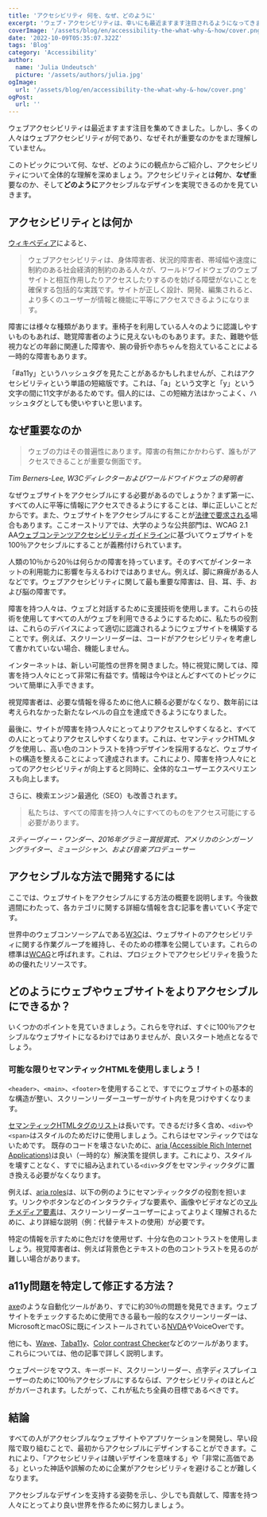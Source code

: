 ```yaml
---
title: 'アクセシビリティ 何を、なぜ、どのように'
excerpt: 'ウェブ・アクセシビリティは、幸いにも最近ますます注目されるようになってきました。しかし、ウェブ・アクセシビリティが実際にどのようなもので、なぜ重要なのかを知らない人はまだ多い。このトピックを紹介することで、アクセシビリティに関する全体的な理解を深めましょう。。。'
coverImage: '/assets/blog/en/accessibility-the-what-why-&-how/cover.png'
date: '2022-10-09T05:35:07.322Z'
tags: 'Blog'
category: 'Accessibility'
author:
  name: 'Julia Undeutsch'
  picture: '/assets/authors/julia.jpg'
ogImage:
  url: '/assets/blog/en/accessibility-the-what-why-&-how/cover.png'
ogPost:
  url: ''
---
```


ウェブアクセシビリティは最近ますます注目を集めてきました。しかし、多くの人々はウェブアクセシビリティが何であり、なぜそれが重要なのかをまだ理解していません。

このトピックについて何、なぜ、どのようにの観点からご紹介し、アクセシビリティについて全体的な理解を深めましょう。アクセシビリティとは**何**か、**なぜ**重要なのか、そして**どのように**アクセシブルなデザインを実現できるのかを見ていきます。

## アクセシビリティとは何か

[ウィキペディア](https://en.wikipedia.org/wiki/Accessibility 'Wikipedia Definition Accessibility')によると、

> ウェブアクセシビリティは、身体障害者、状況的障害者、帯域幅や速度に制約のある社会経済的制約のある人々が、ワールドワイドウェブのウェブサイトと相互作用したりアクセスしたりするのを妨げる障壁がないことを確保する包括的な実践です。サイトが正しく設計、開発、編集されると、より多くのユーザーが情報と機能に平等にアクセスできるようになります。

障害には様々な種類があります。車椅子を利用している人々のように認識しやすいものもあれば、聴覚障害者のように見えないものもあります。また、難聴や低視力などの年齢に関連した障害や、腕の骨折や赤ちゃんを抱えていることによる一時的な障害もあります。

「#a11y」というハッシュタグを見たことがあるかもしれませんが、これはアクセシビリティという単語の短縮版です。これは、「a」という文字と「y」という文字の間に11文字があるためです。個人的には、この短縮方法はかっこよく、ハッシュタグとしても使いやすいと思います。

## なぜ重要なのか

> ウェブの力はその普遍性にあります。障害の有無にかかわらず、誰もがアクセスできることが重要な側面です。

_Tim Berners-Lee, W3Cディレクターおよびワールドワイドウェブの発明者_

なぜウェブサイトをアクセシブルにする必要があるのでしょうか？まず第一に、すべての人に平等に情報にアクセスできるようにすることは、単に正しいことだからです。また、ウェブサイトをアクセシブルにすることが[法律で要求される](https://www.w3.org/WAI/policies/ 'Web Accessibility Laws & Policies')場合もあります。ここオーストリアでは、大学のような公共部門は、WCAG 2.1 AA[ウェブコンテンツアクセシビリティガイドライン](https://www.w3.org/WAI/standards-guidelines/wcag/)に基づいてウェブサイトを100％アクセシブルにすることが義務付けられています。

人類の10％から20％は何らかの障害を持っています。そのすべてがインターネットの利用能力に影響を与えるわけではありません。例えば、脚に麻痺がある人などです。ウェブアクセシビリティに関して最も重要な障害は、目、耳、手、および脳の障害です。

障害を持つ人々は、ウェブと対話するために支援技術を使用します。これらの技術を使用してすべての人がウェブを利用できるようにするために、私たちの役割は、これらのデバイスによって適切に認識されるようにウェブサイトを構築することです。例えば、スクリーンリーダーは、コードがアクセシビリティを考慮して書かれていない場合、機能しません。

インターネットは、新しい可能性の世界を開きました。特に視覚に関しては、障害を持つ人々にとって非常に有益です。情報は今やほとんどすべてのトピックについて簡単に入手できます。

視覚障害者は、必要な情報を得るために他人に頼る必要がなくなり、数年前には考えられなかった新たなレベルの自立を達成できるようになりました。

最後に、サイトが障害を持つ人々にとってよりアクセスしやすくなると、すべての人にとってよりアクセスしやすくなります。これは、セマンティックHTMLタグを使用し、高い色のコントラストを持つデザインを採用するなど、ウェブサイトの構造を整えることによって達成されます。これにより、障害を持つ人々にとってのアクセシビリティが向上すると同時に、全体的なユーザーエクスペリエンスも向上します。

さらに、検索エンジン最適化（SEO）も改善されます。

> 私たちは、すべての障害を持つ人々にすべてのものをアクセス可能にする必要があります。

_スティーヴィー・ワンダー、2016年グラミー賞授賞式、アメリカのシンガーソングライター、ミュージシャン、および音楽プロデューサー_

## アクセシブルな方法で開発するには

ここでは、ウェブサイトをアクセシブルにする方法の概要を説明します。今後数週間にわたって、各カテゴリに関する詳細な情報を含む記事を書いていく予定です。

世界中のウェブコンソーシアムである[W3C](https://www.w3.org/WAI/)は、ウェブサイトのアクセシビリティに関する作業グループを維持し、そのための標準を公開しています。これらの標準は[WCAG](https://www.w3.org/WAI/standards-guidelines/wcag/)と呼ばれます。これは、プロジェクトでアクセシビリティを扱うための優れたリソースです。

## どのようにウェブやウェブサイトをよりアクセシブルにできるか？

いくつかのポイントを見ていきましょう。これらを守れば、すぐに100％アクセシブルなウェブサイトになるわけではありませんが、良いスタート地点となるでしょう。

### 可能な限りセマンティックHTMLを使用しましょう！

`<header>`、`<main>`、`<footer>`を使用することで、すでにウェブサイトの基本的な構造が整い、スクリーンリーダーユーザーがサイト内を見つけやすくなります。

[セマンティックHTMLタグのリスト](https://developer.mozilla.org/en-US/docs/Glossary/Semantics)は長いです。できるだけ多く含め、`<div>`や`<span>`はスタイルのためだけに使用しましょう。これらはセマンティックではないためです。
既存のコードを壊さないために、[aria (Accessible Rich Internet Applications)](https://developer.mozilla.org/en-US/docs/Web/Accessibility/ARIA)は良い（一時的な）解決策を提供します。これにより、スタイルを壊すことなく、すでに組み込まれている`<div>`タグをセマンティックタグに置き換える必要がなくなります。

例えば、[aria roles](https://developer.mozilla.org/en-US/docs/Web/Accessibility/ARIA/Roles)は、以下の例のようにセマンティックタグの役割を担います。リンクやボタンなどのインタラクティブな要素や、画像やビデオなどの[マルチメディア要素](https://developer.mozilla.org/en-US/docs/Web/Media/Formats)は、スクリーンリーダーユーザーによってよりよく理解されるために、より詳細な説明（例：代替テキストの使用）が必要です。

特定の情報を示すために色だけを使用せず、十分な色のコントラストを使用しましょう。視覚障害者は、例えば背景色とテキストの色のコントラストを見るのが難しい場合があります。

## a11y問題を特定して修正する方法？

[axe](https://www.deque.com/axe/)のような自動化ツールがあり、すでに約30％の問題を発見できます。ウェブサイトをチェックするために使用できる最も一般的なスクリーンリーダーは、MicrosoftとmacOSに既にインストールされている[NVDA](https://www.nvaccess.org/download/)やVoiceOverです。

他にも、[Wave](https://wave.webaim.org/)、[Taba11y](https://chrome.google.com/webstore/detail/taba11y/aocppmckdocdjkphmofnklcjhdidgmga)、[Color contrast Checker](https://webaim.org/resources/contrastchecker/)などのツールがあります。これらについては、他の記事で詳しく説明します。

ウェブページをマウス、キーボード、スクリーンリーダー、点字ディスプレイユーザーのために100％アクセシブルにするならば、アクセシビリティのほとんどがカバーされます。したがって、これが私たち全員の目標であるべきです。

## 結論

すべての人がアクセシブルなウェブサイトやアプリケーションを開発し、早い段階で取り組むことで、最初からアクセシブルにデザインすることができます。これにより、「アクセシビリティは醜いデザインを意味する」や「非常に高価である」といった神話や誤解のために企業がアクセシビリティを避けることが難しくなります。

アクセシブルなデザインを支持する姿勢を示し、少しでも貢献して、障害を持つ人々にとってより良い世界を作るために努力しましょう。
